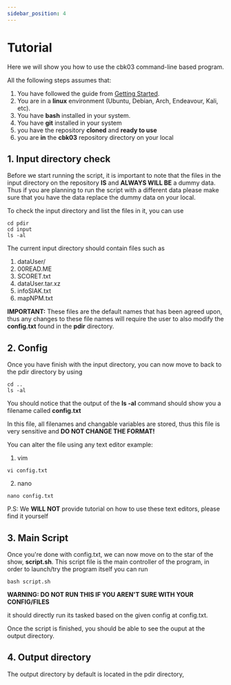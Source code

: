 ```yaml
---
sidebar_position: 4
---
```


# Tutorial

Here we will show you how to use the cbk03 command-line based program.

All the following steps assumes that:
1. You have followed the guide from [Getting Started](http://localhost:3000/os-documentation/docs/development/getting-started).
2. You are in a **linux** environment (Ubuntu, Debian, Arch, Endeavour, Kali, etc).
3. You have **bash** installed in your system.
4. You have **git** installed in your system
5. you have the repository **cloned** and **ready to use**
6. you are **in** the **cbk03** repository directory on your local

## 1. Input directory check

Before we start running the script, it is important to note that the files in the input directory on the repository **IS** and **ALWAYS WILL BE** a dummy data. Thus if you are planning to run the script with a different data please make sure that you have the data replace the dummy data on your local.

To check the input directory and list the files in it, you can use
```
cd pdir
cd input
ls -al
```

The current input directory should contain files such as
1. dataUser/
2. 00READ.ME
3. SCORET.txt
4. dataUser.tar.xz
5. infoSIAK.txt
6. mapNPM.txt

**IMPORTANT:** These files are the default names that has been agreed upon, thus any changes to these file names will require the user to also modify the **config.txt** found in the **pdir** directory.

## 2. Config

Once you have finish with the input directory, you can now move to back to the pdir directory by using
```
cd ..
ls -al
```

You should notice that the output of the **ls -al** command should show you a filename called **config.txt**

In this file, all filenames and changable variables are stored, thus this file is very sensitive and **DO NOT CHANGE THE FORMAT!**

You can alter the file using any text editor
example:
1. vim
```
vi config.txt
```

2. nano
```
nano config.txt
```

P.S: We **WILL NOT** provide tutorial on how to use these text editors, please find it yourself

## 3. Main Script
Once you're done with config.txt, we can now move on to the star of the show, **script.sh**. This script file is the main controller of the program, in order to launch/try the program itself you can run
```
bash script.sh
```
**WARNING: DO NOT RUN THIS IF YOU AREN'T SURE WITH YOUR CONFIG/FILES**

it should directly run its tasked based on the given config at config.txt.

Once the script is finished, you should be able to see the ouput at the output directory.

## 4. Output directory
The output directory by default is located in the pdir directory, 